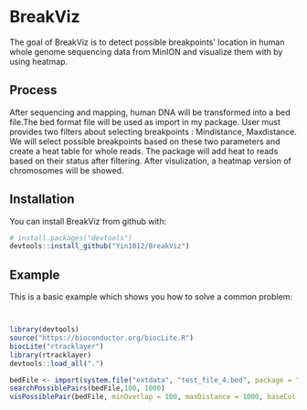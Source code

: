 # BreakViz

The goal of BreakViz is to detect possible breakpoints' location in human whole genome sequencing data from MinION and visualize them with by using heatmap.

## Process
After sequencing and mapping, human DNA will be transformed into a bed file.The bed format file will be used as import in my package. User must provides two filters about selecting breakpoints : Mindistance, Maxdistance. We will select possible breakpoints based on these two parameters and create a heat table for whole reads. The package will add heat to reads based on their status after filtering. After visulization, a heatmap version of chromosomes will be showed.

## Installation

You can install BreakViz from github with:


``` r
# install.packages("devtools")
devtools::install_github("Yin1012/BreakViz")
```

## Example

This is a basic example which shows you how to solve a common problem:

``` r


library(devtools)
source("https://bioconductor.org/biocLite.R")
biocLite("rtracklayer")
library(rtracklayer)
devtools::load_all(".")

bedFile <- import(system.file("extdata", "test_file_4.bed", package = "BreakViz"), format = "bed")
searchPossiblePairs(bedFile,100, 1000)
visPossiblePair(bedFile, minOverlap = 100, maxDistance = 1000, baseCol = 1)
```
